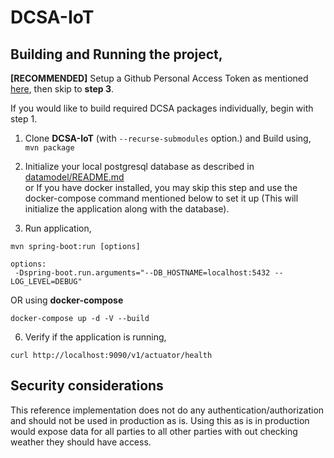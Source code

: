 # DCSA-IoT

Building and Running the project,
-------------------------------------
**[RECOMMENDED]**
Setup a Github Personal Access Token as mentioned [here](https://github.com/dcsaorg/DCSA-Core/blob/master/README.md#how-to-use-dcsa-core-packages), then skip to **step 3**.

If you would like to build required DCSA packages individually, begin with step 1.

1) Clone **DCSA-IoT** (with ``--recurse-submodules`` option.) and Build using, ``mvn package``

2) Initialize your local postgresql database as described in [datamodel/README.md](https://github.com/dcsaorg/DCSA-Information-Model/blob/master/README.md) \
   or If you have docker installed, you may skip this step and use the docker-compose command mentioned below to set it up (This will initialize the application along with the database).

3) Run application,
```
mvn spring-boot:run [options]

options:
 -Dspring-boot.run.arguments="--DB_HOSTNAME=localhost:5432 --LOG_LEVEL=DEBUG"
 ```

OR using **docker-compose**

```
docker-compose up -d -V --build
```

6) Verify if the application is running,
```
curl http://localhost:9090/v1/actuator/health
```

## Security considerations

This reference implementation does not do any authentication/authorization and should not be used
in production as is. Using this as is in production would expose data for all parties to all other
parties with out checking weather they should have access.
